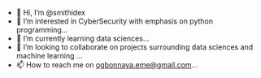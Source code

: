 - 👋 Hi, I’m @smithidex
- 👀 I’m interested in CyberSecurity with emphasis on python programming...
- 🌱 I’m currently learning data sciences...
- 💞️ I’m looking to collaborate on projects surrounding data sciences and machine learning ...
- 📫 How to reach me on ogbonnaya.eme@gmail.com...

<!---
smithidex/smithidex is a ✨ special ✨ repository because its `README.md` (this file) appears on your GitHub profile.
You can click the Preview link to take a look at your changes.
--->
